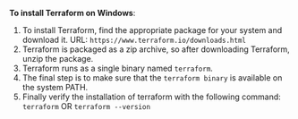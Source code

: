 **To install Terraform on Windows**:

1. To install Terraform, find the appropriate package for your system and download it. URL: `https://www.terraform.io/downloads.html`
2. Terraform is packaged as a zip archive, so after downloading Terraform, unzip the package.
3. Terraform runs as a single binary named `terraform`.
4. The final step is to make sure that the `terraform binary` is available on the system PATH.
5. Finally verify the installation of terraform with the following command: `terraform`  OR   `terraform --version`
